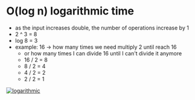 # O(log n) logarithmic time
- as the input increases double, the number of operations increase by 1
- 2 ^ 3 = 8
- log 8 = 3
- example: 16 -> how many times we need multiply 2 until reach 16
  - or how many times I can divide 16 until I can't divide it anymore
  - 16 / 2 = 8
  - 8 / 2 = 4
  - 4 / 2 = 2
  - 2 / 2 = 1

[![logarithmic](https://i.ibb.co/CnqKdMP/logarithmic.png)](https://ibb.co/wKThHwc)

